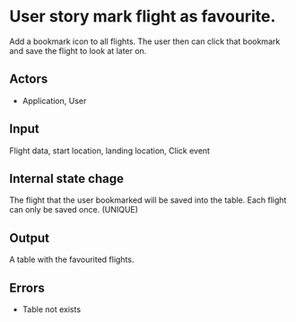 # User story mark flight as favourite.

Add a bookmark icon to all flights. The user then can
click that bookmark and save the flight to look at later on.

## Actors 

+ Application, User

## Input

Flight data, start location, landing location, Click event

## Internal state chage 

The flight that the user bookmarked will be saved into the table.
Each flight can only be saved once. (UNIQUE)

## Output

A table with the favourited flights.

## Errors

+ Table not exists